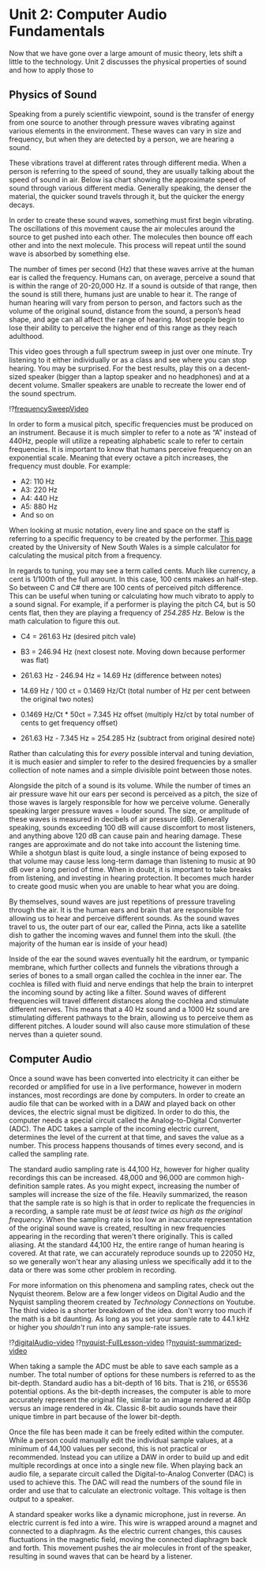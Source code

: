 # Unit 2: Computer Audio Fundamentals

Now that we have gone over a large amount of music theory, lets shift a little to the technology. Unit 2 discusses the physical properties of sound and how to apply those to 


## Physics of Sound

Speaking from a purely scientific viewpoint, sound is the transfer of energy from one source to another through pressure waves vibrating against various elements in the environment. These waves can vary in size and frequency, but when they are detected by a person, we are hearing a sound. 

These vibrations travel at different rates through different media. When a person is referring to the speed of sound, they are usually talking about the speed of sound in air. Below isa chart showing the approximate speed of sound through various different media. Generally speaking, the denser the material, the quicker sound travels through it, but the quicker the energy decays.

In order to create these sound waves, something must first begin vibrating. The oscillations of this movement cause the air molecules around the source to get pushed into each other. The molecules then bounce off each other and into the next molecule. This process will repeat until the sound wave is absorbed by something else. 

The number of times per second (Hz) that these waves arrive at the human ear is called the frequency. Humans can, on average, perceive a sound that is within the range of 20-20,000 Hz. If a sound is outside of that range, then the sound is still there, humans just are unable to hear it. The range of human hearing will vary from person to person, and factors such as the volume of the original sound, distance from the sound, a person’s head shape, and age can all affect the range of hearing. Most people begin to lose their ability to perceive the higher end of this range as they reach adulthood.

This video goes through a full spectrum sweep in just over one minute. Try listening to it either individually or as a class and see where you can stop hearing. You may be surprised. For the best results, play this on a decent-sized speaker (bigger than a laptop speaker and no headphones) and at a decent volume. Smaller speakers are unable to recreate the lower end of the sound spectrum.

!?[frequencySweepVideo](https://www.youtube.com/watch?v=DzEJFQQhz04)

In order to form a musical pitch, specific frequencies must be produced on an instrument. Because it is much simpler to refer to a note as “A” instead of 440Hz, people will utilize a repeating alphabetic scale to refer to certain frequencies. It is important to know that humans perceive frequency on an exponential scale. Meaning that every octave a pitch increases, the frequency must double. For example:

* A2: 110 Hz
* A3: 220 Hz
* A4: 440 Hz
* A5: 880 Hz
* And so on

When looking at music notation, every line and space on the staff is referring to a specific frequency to be created by the performer. [This page](https://newt.phys.unsw.edu.au/music/note/) created by the University of New South Wales is a simple calculator for calculating the musical pitch from a frequency.

In regards to tuning, you may see a term called cents. Much like currency, a cent is 1/100th of the full amount. In this case, 100 cents makes an half-step. So between C and C# there are 100 cents of perceived pitch difference. This can be useful when tuning or calculating how much vibrato to apply to a sound signal. For example, if a performer is playing the pitch C4, but is 50 cents flat, then they are playing a frequency of _254.285 Hz_. Below is the math calculation to figure this out.

* C4 = 261.63 Hz (desired pitch vale)
* B3 = 246.94 Hz (next closest note. Moving down because performer was flat)

* 261.63 Hz - 246.94 Hz = 14.69 Hz (difference between notes)
* 14.69 Hz / 100 ct = 0.1469 Hz/Ct (total number of Hz per cent between the original two notes)

* 0.1469 Hz/Ct * 50ct = 7.345 Hz offset (multiply Hz/ct by total number of cents to get frequency offset)
* 261.63 Hz - 7.345 Hz = 254.285 Hz (subtract from original desired note)

Rather than calculating this for *every* possible interval and tuning deviation, it is much easier and simpler to refer to the desired frequencies by a smaller collection of note names and a simple divisible point between those notes.

Alongside the pitch of a sound is its volume. While the number of times an air pressure wave hit our ears per second is perceived as a pitch, the size of those waves is largely responsible for how we perceive volume. Generally speaking larger pressure waves = louder sound. The size, or amplitude of these waves is measured in decibels of air pressure (dB). Generally speaking, sounds exceeding 100 dB will cause discomfort to most listeners, and anything above 120 dB can cause pain and hearing damage. These ranges are approximate and do not take into account the listening time. While a shotgun blast is quite loud, a single instance of being exposed to that volume may cause less long-term damage than listening to music at 90 dB over a long period of time. When in doubt, it is important to take breaks from listening, and investing in hearing protection. It becomes much harder to create good music when you are unable to hear what you are doing.

By themselves, sound waves are just repetitions of pressure traveling through the air. It is the human ears and brain that are responsible for allowing us to hear and perceive different sounds. As the sound waves travel to us, the outer part of our ear, called the Pinna, acts like a satellite dish to gather the incoming waves and funnel them into the skull. (the majority of the human ear is inside of your head)

Inside of the ear the sound waves eventually hit the eardrum, or tympanic membrane, which further collects and funnels the vibrations through a series of bones to a small organ called the cochlea in the inner ear. The cochlea is filled with fluid and nerve endings that help the brain to interpret the incoming sound by acting like a filter. Sound waves of different frequencies will travel different distances along the cochlea and stimulate different nerves. This means that a 40 Hz sound and a 1000 Hz sound are stimulating different pathways to the brain, allowing us to perceive them as different pitches. A louder sound will also cause more stimulation of these nerves than a quieter sound.

## Computer Audio

Once a sound wave has been converted into electricity it can either be recorded or amplified for use in a live performance, however in modern instances, most recordings are done by computers. In order to create an audio file that can be worked with in a DAW and played back on other devices, the electric signal must be digitized. In order to do this, the computer needs a special circuit called the Analog-to-Digital Converter (ADC). The ADC takes a sample of the incoming electric current, determines the level of the current at that time, and saves the value as a number. This process happens thousands of times every second, and is called the sampling rate.

The standard audio sampling rate is 44,100 Hz, however for higher quality recordings this can be increased. 48,000 and 96,000 are common high-definition sample rates. As you might expect, increasing the number of samples will increase the size of the file. Heavily summarized, the reason that the sample rate is so high is that in order to replicate the frequencies in a recording, a sample rate must be _at least twice as high as the original frequency_. When the sampling rate is too low an inaccurate representation of the original sound wave is created, resulting in new frequencies appearing in the recording that weren't there originally. This is called aliasing. At the standard 44,100 Hz, the entire range of human hearing is covered. At that rate, we can accurately reproduce sounds up to 22050 Hz, so we generally won't hear any aliasing unless we specifically add it to the data or there was some other problem in recording.

For more information on this phenomena and sampling rates, check out the Nyquist theorem. Below are a few longer videos on Digital Audio and the Nyquist sampling theorem created by _Technology Connections_ on Youtube. The third video is a shorter breakdown of the idea. don't worry too much if the math is a bit daunting. As long as you set your sample rate to 44.1 kHz or higher you _shouldn't_ run into any sample-rate issues.

!?[digitalAudio-video](https://www.youtube.com/watch?v=Gd_mhBf_FJA) !?[nyquist-FullLesson-video](https://youtu.be/pWjdWCePgvA) !?[nyquist-summarized-video](https://www.youtube.com/watch?v=v8s0TwvHsdA)

When taking a sample the ADC must be able to save each sample as a number. The total number of options for these numbers is referred to as the bit-depth. Standard audio has a bit-depth of 16 bits. That is 216, or 65536 potential options. As the bit-depth increases, the computer is able to more accurately represent the original file, similar to an image rendered at  480p versus an image rendered in 4k. Classic 8-bit audio sounds have their unique timbre in part because of the lower bit-depth.

Once the file has been made it can be freely edited within the computer. While a person could manually edit the individual sample values, at a minimum of 44,100 values per second, this is not practical or recommended. Instead you can utilize a DAW in order to build up and edit multiple recordings at once into a single new file. When playing back an audio file, a separate circuit called the Digital-to-Analog Converter (DAC) is used to achieve this. The DAC will read the numbers of the sound file in order and use that to calculate an electronic voltage. This voltage is then output to a speaker.

A standard speaker works like a dynamic microphone, just in reverse. An electric current is fed into a wire. This wire is wrapped around a magnet and connected to a diaphragm. As the electric current changes, this causes fluctuations in the magnetic field, moving the connected diaphragm back and forth. This movement pushes the air molecules in front of the speaker, resulting in sound waves that can be heard by a listener.

